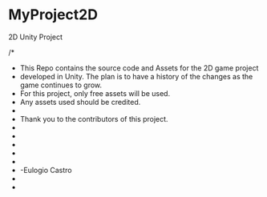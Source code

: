 # MyProject2D
2D Unity Project

/*
*   This Repo contains the source code and Assets for the 2D game project
*   developed in Unity. The plan is to have a history of the changes as the game continues to grow.
*   For this project, only free assets will be used.
*   Any assets used should be credited. 
*   
*   Thank you to the contributors of this project.
*
*
*
*
*
*   -Eulogio Castro
*
*
